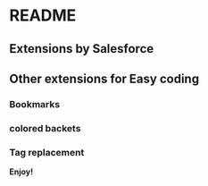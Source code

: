 # README

## Extensions by Salesforce

## Other extensions for Easy coding

### Bookmarks
### colored backets
### Tag replacement

**Enjoy!**
